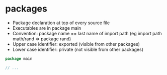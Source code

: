 # packages

* Package declaration at top of every source file
* Executables are in package main
* Convention: package name == last name of import path (eg import path math/rand => package rand)
* Upper case identifier: exported (visible from other packages)
* Lower case identifier: private (not visible from other packages)

```go
package main

// ...
```